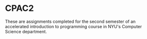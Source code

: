 CPAC2
=====

These are assignments completed for the second semester of an accelerated introduction to programming course in NYU's Computer Science department.
